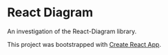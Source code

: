 # React Diagram

An investigation of the React-Diagram library.

This project was bootstrapped with [Create React App](https://github.com/facebook/create-react-app).
